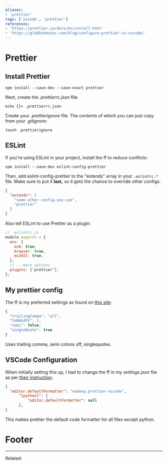 ```yaml
---
aliases:
- 'prettier'
tags: ['vscode', 'prettier']
references:
- 'https://prettier.io/docs/en/install.html'
- 'https://glebbahmutov.com/blog/configure-prettier-in-vscode/'
---
```


# Prettier
## Install Prettier
```
npm install --save-dev --save-exact prettier
```

Next, create the *.prettierrc.json* file:
```shell
echo {}> .prettierrc.json
```

Create your *.prettierignore* file. The contents of which you can just copy from your *.gitignore*:
```shell
touch .prettierignore
```

## ESLint
If you're using ESLint in your project, install the ff to reduce conflicts:
```shell
npm install --save-dev eslint-config-prettier
```

Then, add eslint-config-prettier to the "extends" array in your `.eslintrc.*` file. Make sure to put it **last,** so it gets the chance to override other configs.
```json
{
  "extends": [
    "some-other-config-you-use",
    "prettier"
  ]
}
```

Also tell ESLint to use Prettier as a plugin:
```js
// .eslintrc.js
module.exports = {
  env: {
    es6: true,
    browser: true,
    es2021: true,
  },
  // ...more options
  plugins: [‘prettier’],
};
```
## My prettier config
The ff is my preferred settings as found on [this site](https://glebbahmutov.com/blog/configure-prettier-in-vscode/):
```js
{
  "trailingComma": "all",
  "tabWidth": 2,
  "semi": false,
  "singleQuote": true
}
```

Uses trailing comma, semi colons off, singlequotes.

## VSCode Configuration
When initially setting this up, I had to change the ff in my *settings.json* file as per [their instruction](https://github.com/prettier/prettier-vscode):
```json
{
  "editor.defaultFormatter": "esbenp.prettier-vscode",
	  "[python]": {
		  "editor.defaultFormatter": null
	  },
}
```
This makes prettier the default code formatter for all files except python.


# Footer
---
Related: 